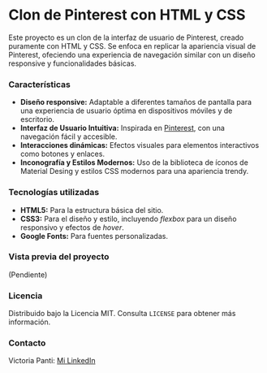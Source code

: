 # Clon de Pinterest con HTML y CSS

Este proyecto es un clon de la interfaz de usuario de Pinterest, creado puramente con HTML y CSS. Se enfoca en replicar la apariencia visual de Pinterest, ofeciendo una experiencia de navegación similar con un diseño responsive y funcionalidades básicas.

### Características
+ **Diseño responsive:** Adaptable a diferentes tamaños de pantalla para una experiencia de usuario óptima en dispositivos móviles y de escritorio.
+ **Interfaz de Usuario Intuitiva:** Inspirada en [Pinterest](https://www.pinterest.es/login/), con una navegación fácil y accesible.
+ **Interacciones dinámicas:** Efectos visuales para elementos interactivos como botones y enlaces.
+ **Inconografía y Estilos Modernos:** Uso de la biblioteca de íconos de Material Desing y estilos CSS modernos para una apariencia trendy.

### Tecnologías utilizadas
+ **HTML5:** Para la estructura básica del sitio.
+ **CSS3:** Para el diseño y estilo, incluyendo _flexbox_ para un diseño responsivo y efectos de _hover_.
+ **Google Fonts:** Para fuentes personalizadas.

### Vista previa del proyecto
(Pendiente)

### Licencia
Distribuido bajo la Licencia MIT. Consulta `LICENSE` para obtener más información. 

### Contacto
Victoria Panti: [Mi LinkedIn](https://www.linkedin.com/in/victoria-panti/)

